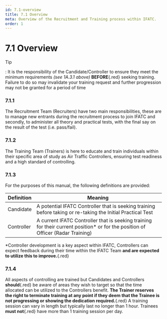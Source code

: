 ```yaml
---
id: 7.1-overview
title: 7.1 Overview
meta: Overview of the Recruitment and Training process within IFATC.
order: 1
---
```


# 7.1  Overview

 

Tip

: It is the responsibility of the Candidate/Controller to ensure they meet the minimum requirements *(see 1A.3.1 above)* **BEFORE**{.red} seeking training. Failure to do so may invalidate your training request and further progression may not be granted for a period of time

 

### 7.1.1    

The Recruitment Team (Recruiters) have two main responsibilities, these are to manage new entrants during the recruitment process to join IFATC and secondly, to administer all theory and practical tests, with the final say on the result of the test (i.e. pass/fail).



### 7.1.2    

The Training Team (Trainers) is here to educate and train individuals within their specific area of study as Air Traffic Controllers, ensuring test readiness and a high standard of controlling.



### 7.1.3    

For the purposes of this manual, the following definitions are provided:

 

| **Definition** | **Meaning**                              |
| -------------- | ---------------------------------------- |
| Candidate      | A potential IFATC Controller that is seeking training before taking or re-taking the Initial Practical Test |
| Controller     | A current IFATC Controller that is seeking training for their current position* or for the position of Officer (Radar Training) |

 

*Controller development is a key aspect within IFATC, Controllers can expect feedback during their time within the IFATC Team **and are expected to utilize this to improve.**{.red} 

 

### 7.1.4    

All aspects of controlling are trained but Candidates and Controllers **should**{.red} be aware of areas they wish to target so that the time allocated can be utilized to the Controllers benefit. **The Trainer reserves the right to terminate training at any point if they deem that the Trainee is not progressing or showing the dedication required.**{.red} A training session can vary in length but typically last no longer than 1 hour. Trainees **must not**{.red} have more than 1 training session per day. 